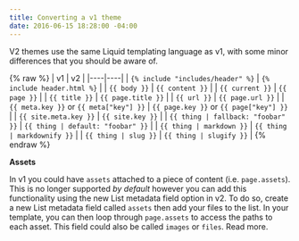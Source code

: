 ```yaml
---
title: Converting a v1 theme
date: 2016-06-15 18:28:00 -04:00
---
```


V2 themes use the same Liquid templating language as v1, with some minor differences that you should be aware of.

{% raw %} 
| v1 | v2 |
|----|----|
| `{% include "includes/header" %}` | `{% include header.html %}` |
| `{{ body }}` | `{{ content }}` |
| `{{ current }}` | `{{ page }}` |
| `{{ title }}` | `{{ page.title }}` |
| `{{ url }}` | `{{ page.url }}` |
| `{{ meta.key }}` or `{{ meta["key"] }}` | `{{ page.key }}` or `{{ page["key"] }}` |
| `{{ site.meta.key }}` | `{{ site.key }}` |
| `{{ thing | fallback: "foobar" }}` | `{{ thing | default: "foobar" }}` |
| `{{ thing | markdown }}` | `{{ thing | markdownify }}` |
| `{{ thing | slug }}` | `{{ thing | slugify }}` |
{% endraw %}

**Assets**

In v1 you could have `assets` attached to a piece of content (i.e. `page.assets`). This is no longer supported _by default_ however you can add this functionality using the new List metadata field option in v2. To do so, create a new List metadata field called `assets` then add your files to the list. In your template, you can then loop through `page.assets` to access the paths to each asset. This field could also be called `images` or `files`. Read more.